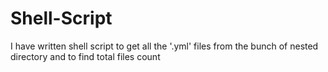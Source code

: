 # Shell-Script
I have written shell script to get all the '.yml' files from the bunch of nested directory and to find total files count

